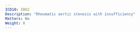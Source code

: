 ```yaml
---
ICD10: I062
Description: "Rheumatic aortic stenosis with insufficiency"
Matters: No
Weight: 0
---
```

